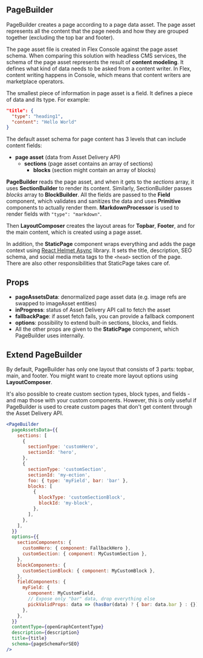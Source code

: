 ## PageBuilder

PageBuilder creates a page according to a page data asset. The page asset represents all the content
that the page needs and how they are grouped together (excluding the top bar and footer).

The page asset file is created in Flex Console against the page asset schema. When comparing this
solution with headless CMS services, the schema of the page asset represents the result of **content
modeling**. It defines what kind of data needs to be asked from a content writer. In Flex, content
writing happens in Console, which means that content writers are marketplace operators.

The smallest piece of information in page asset is a field. It defines a piece of data and its type.
For example:

```json
"title": {
  "type": "heading1",
  "content": "Hello World"
}
```

The default asset schema for page content has 3 levels that can include content fields:

- **page asset** (data from Asset Delivery API)
  - **sections** (page asset contains an array of sections)
    - **blocks** (section might contain an array of blocks)

**PageBuilder** reads the page asset, and when it gets to the _sections_ array, it uses
**SectionBuilder** to render its content. Similarly, SectionBuilder passes _blocks_ array to
**BlockBuilder**. All the fields are passed to the **Field** component, which validates and
sanitizes the data and uses **Primitive** components to actually render them. **MarkdownProcessor**
is used to render fields with `"type": "markdown"`.

Then **LayoutComposer** creates the layout areas for **Topbar**, **Footer**, and for the main
content, which is created using a page asset.

In addition, the **StaticPage** component wraps everything and adds the page context using
[React Helmet Async](https://github.com/staylor/react-helmet-async) library. It sets the title,
description, SEO schema, and social media meta tags to the `<head>` section of the page. There are
also other responsibilities that StaticPage takes care of.

## Props

- **pageAssetsData**: denormalized page asset data (e.g. image refs are swapped to imageAsset
  entities)
- **inProgress**: status of Asset Delivery API call to fetch the asset
- **fallbackPage**: if asset fetch fails, you can provide a fallback component
- **options**: possibility to extend built-in sections, blocks, and fields.
- All the other props are given to the **StaticPage** component, which PageBuilder uses internally.

## Extend PageBuilder

By default, PageBuilder has only one layout that consists of 3 parts: topbar, main, and footer. You
might want to create more layout options using **LayoutComposer**.

It's also possible to create custom section types, block types, and fields - and map those with your
custom components. However, this is only useful if PageBuilder is used to create custom pages that
don't get content through the Asset Delivery API.

```jsx
<PageBuilder
  pageAssetsData={{
    sections: [
      {
        sectionType: 'customHero',
        sectionId: 'hero',
      },
      {
        sectionType: 'customSection',
        sectionId: 'my-ection',
        foo: { type: 'myField', bar: 'bar' },
        blocks: [
          {
            blockType: 'customSectionBlock',
            blockId: 'my-block',
          },
        ],
      },
    ],
  }}
  options={{
    sectionComponents: {
      customHero: { component: FallbackHero },
      customSection: { component: MyCustomSection },
    },
    blockComponents: {
      customSectionBlock: { component: MyCustomBlock },
    },
    fieldComponents: {
      myField: {
        component: MyCustomField,
        // Expose only "bar" data, drop everything else
        pickValidProps: data => (hasBar(data) ? { bar: data.bar } : {}),
      },
    },
  }}
  contentType={openGraphContentType}
  description={description}
  title={title}
  schema={pageSchemaForSEO}
/>
```
